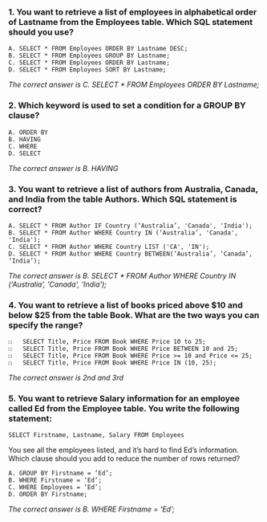 ### 1. You want to retrieve a list of employees in alphabetical order of Lastname from the Employees table. Which SQL statement should you use?
    A. SELECT * FROM Employees ORDER BY Lastname DESC;
    B. SELECT * FROM Employees GROUP BY Lastname;
    C. SELECT * FROM Employees ORDER BY Lastname;
    D. SELECT * FROM Employees SORT BY Lastname;

_The correct answer is C. SELECT * FROM Employees ORDER BY Lastname;_
### 2. Which keyword is used to set a condition for a GROUP BY clause?
    A. ORDER BY
    B. HAVING
    C. WHERE
    D. SELECT

_The correct answer is B. HAVING_
### 3. You want to retrieve a list of authors from Australia, Canada, and India from the table Authors. Which SQL statement is correct?
    A. SELECT * FROM Author IF Country (‘Australia’, 'Canada', 'India');
    B. SELECT * FROM Author WHERE Country IN (‘Australia’, 'Canada', 'India');
    C. SELECT * FROM Author WHERE Country LIST ('CA', 'IN');
    D. SELECT * FROM Author WHERE Country BETWEEN(‘Australia’, ‘Canada’, ‘India’);

_The correct answer is B. SELECT * FROM Author WHERE Country IN (‘Australia’, 'Canada', 'India');_
### 4. You want to retrieve a list of books priced above $10 and below $25 from the table Book. What are the two ways you can specify the range?
    ☐	SELECT Title, Price FROM Book WHERE Price 10 to 25;
    ☐	SELECT Title, Price FROM Book WHERE Price BETWEEN 10 and 25;
    ☐	SELECT Title, Price FROM Book WHERE Price >= 10 and Price <= 25;
    ☐	SELECT Title, Price FROM Book WHERE Price IN (10, 25);

_The correct answer is 2nd and 3rd_
### 5. You want to retrieve Salary information for an employee called Ed from the Employee table. You write the following statement: 
    SELECT Firstname, Lastname, Salary FROM Employees

You see all the employees listed, and it’s hard to find Ed’s information. Which clause should you add to reduce the number of rows returned?

    A. GROUP BY Firstname = ‘Ed’;
    B. WHERE Firstname = ‘Ed’;
    C. WHERE Employees = ‘Ed’;
    D. ORDER BY Firstname;
_The correct answer is B. WHERE Firstname = ‘Ed’;_
